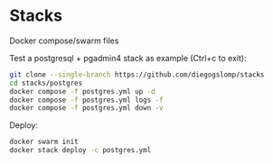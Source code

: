 # Stacks

Docker compose/swarm files

Test a postgresql + pgadmin4 stack as example (Ctrl+c to exit):

```bash
git clone --single-branch https://github.com/diegogslomp/stacks
cd stacks/postgres
docker compose -f postgres.yml up -d
docker compose -f postgres.yml logs -f
docker compose -f postgres.yml down -v
```

Deploy:

```Bash
docker swarm init
docker stack deploy -c postgres.yml
```
